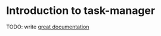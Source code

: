 # Introduction to task-manager

TODO: write [great documentation](http://jacobian.org/writing/what-to-write/)
